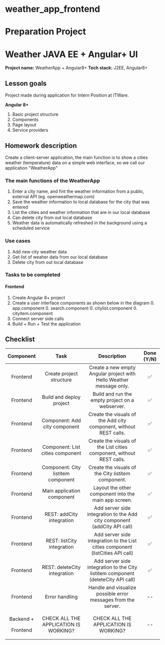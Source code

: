 # weather_app_frontend

# **Preparation Project**
# **Weather JAVA EE + Angular+  UI**
**Project name:** WeatherApp + Angular8+
**Tech stack:** J2EE, Angular8+
## **Lesson goals**
Project made during application for Intern Position at ITWare.

**Angular 8+**
1. Basic project structure
1. Components
1. Page layout
1. Service providers


## **Homework description**
Create a client-server application, the main function is to show a cities weather (temperature) data on a simple web interface, so we call our application "WeatherApp"

### **The main functions of the WeatherApp**
1. Enter a city name, and fint the weather information from a public, external API (eg. openweathermap.com)
1. Save the weather information to local database for the city that was entered
1. List the cities and weather information that are in our local database
1. Can delete city from out local database
1. Weather data is automatically refreshed in the background using a scheduled service

### **Use cases**
1. Add new city weather data
1. Get list of weaher data from our local database
1. Delete city from out local database

### **Tasks to be completed**
#### **Frontend**
1. Create Angular 8+ project
1. Create a user interface components as shown below in the diagram
   0. app.component
   0. search.component
   0. citylist.component
   0. cityitem.component
1. Connect server side calls
1. Build + Run + Test the application

## **Checklist**

|**Component**|**Task**|**Description**|**Done (Y/N)**|
| :-: | :-: | :-: | :-: |
|Frontend|Create project structure|Create a new empty Angular project with Hello Weather message only.|:white_check_mark:|
|Frontend|Build and deploy project|Build and run the empty project on a webserver.|:white_check_mark:|
|Frontend|Component: Add city component|Create the visuals of the Add city component, without REST calls.|:white_check_mark:|
|Frontend|Component: List cities component|Create the visuals of the List cities component, without REST calls.|:white_check_mark:|
|Frontend|Component: City listitem component|Create the visuals of the City listitem component.|:white_check_mark:|
|Frontend|Main application component|Layout the other component into the main app screen.|:white_check_mark:|
|Frontend|REST: addCity integration|Add server side integration to the Add city component (addCity API call)|:white_check_mark:|
|Frontend|REST: listCity integration|Add server side integration to the List cities component (listCities API call)|:white_check_mark:|
|Frontend|REST: deleteCity integration|Add server side integration to the City listitem component (deleteCity API call)|:white_check_mark:|
|Frontend|Error handling|Handle and visualize possible error messages from the server.|--|
|<p>Backend +</p><p>Frontend</p>|CHECK ALL THE APPLICATION IS WORKING?|CHECK ALL THE APPLICATION IS WORKING?|--|